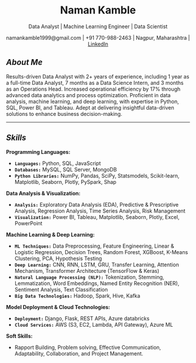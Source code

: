 
<h1 align="center">Naman Kamble</h1>
<p align="center">Data Analyst | Machine Learning Engineer | Data Scientist</p>
<p align="center">namankamble1999@gmail.com | +91 770-988-2463 | Nagpur, Maharashtra | <a href="https://www.linkedin.com/in/naman-kamble-b6005024b/">LinkedIn</a></p>

## ***About Me***
Results-driven Data Analyst with 2+ years of experience, including 1 year as a full-time Data Analyst, 7 months as a Data Science Intern, and 3 months as an Operations Head. Increased operational efficiency by 17% through advanced data analytics and process optimization. Proficient in data analysis, machine learning, and deep learning, with expertise in Python, SQL, Power BI, and Tableau. 
Adept at delivering insightful data-driven solutions to enhance business decision-making.

---

## ***Skills***
**Programming Languages:**
  - **`Languages:`** Python, SQL, JavaScript 
  - **`Databases:`** MySQL, SQL Server, MongoDB 
  - **`Python Libraries:`** NumPy, Pandas, SciPy, Statsmodels, Scikit-learn, Matplotlib, Seaborn, Plotly, PySpark, Shap 


**Data Analysis & Visualization:**
  - **`Analysis:`** Exploratory Data Analysis (EDA), Predictive & Prescriptive Analysis, Regression Analysis, Time Series Analysis, Risk Management 
  - **`Visualization:`** Power BI, Tableau, Matplotlib, Seaborn, Plotly, Excel, PowerPoint

**Machine Learning & Deep Learning:**
  - **`ML Techniques:`** Data Preprocessing, Feature Engineering, Linear & Logistic Regression, Decision Trees, Random Forest, XGBoost, K-Means Clustering, PCA, Hypothesis Testing
  - **`Deep Learning:`** CNN, RNN, LSTM, GRU, Transfer Learning, Attention Mechanism, Transformer Architecture (TensorFlow & Keras) 
  - **`Natural Language Processing (NLP):`** Tokenization, Stemming, Lemmatization, Word Embeddings, Named Entity Recognition (NER), Sentiment Analysis, Text Classification
  - **`Big Data Technologies:`** Hadoop, Spark, Hive, Kafka

**Model Deployment & Cloud Technologies:** 
  - **`Deployment:`** Django, Flask, REST APIs, Azure databricks
  - **`Cloud Services:`** AWS (S3, EC2, Lambda, API Gateway), Azure ML

**Soft Skills:** 
 - Rapport Building, Problem solving, Effective Communication, Adaptability, Collaboration, and Project Management.

